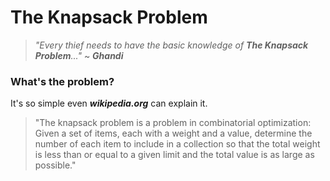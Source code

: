 # The Knapsack Problem
> *"Every thief needs to have the basic knowledge of **The Knapsack Problem**..."* ~ ***Ghandi***

### What's the problem?
It's so simple even ***wikipedia.org*** can explain it.

> "The knapsack problem is a problem in combinatorial optimization: Given a set of items, each with a weight and a value, determine the number of each item to include
> in a collection so that the total weight is less than or equal to a given limit and the total value is as large as possible."
